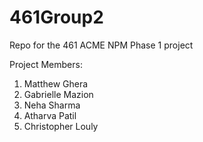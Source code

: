 # 461Group2
Repo for the 461 ACME NPM Phase 1 project

Project Members:
1. Matthew Ghera
2. Gabrielle Mazion
3. Neha Sharma
4. Atharva Patil
5. Christopher Louly 
